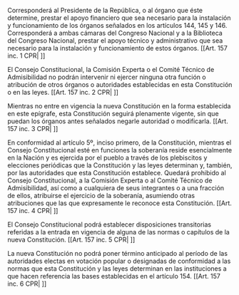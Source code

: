 Corresponderá al Presidente de la República, o al órgano que éste determine, prestar el apoyo financiero que sea necesario para la instalación y funcionamiento de los órganos señalados en los artículos 144, 145 y 146. Corresponderá a ambas cámaras del Congreso Nacional y a la Biblioteca del Congreso Nacional, prestar el apoyo técnico y administrativo que sea necesario para la instalación y funcionamiento de estos órganos. [[Art. 157 inc. 1 CPR| ]]

El Consejo Constitucional, la Comisión Experta o el Comité Técnico de Admisibilidad no podrán intervenir ni ejercer ninguna otra función o atribución de otros órganos o autoridades establecidas en esta Constitución o en las leyes. [[Art. 157 inc. 2 CPR| ]]

Mientras no entre en vigencia la nueva Constitución en la forma establecida en este epígrafe, esta Constitución seguirá plenamente vigente, sin que puedan los órganos antes señalados negarle autoridad o modificarla. [[Art. 157 inc. 3 CPR| ]]

En conformidad al artículo 5º, inciso primero, de la Constitución, mientras el Consejo Constitucional esté en funciones la soberanía reside esencialmente en la Nación y es ejercida por el pueblo a través de los plebiscitos y elecciones periódicas que la Constitución y las leyes determinan y, también, por las autoridades que esta Constitución establece. Quedará prohibido al Consejo Constitucional, a la Comisión Experta o al Comité Técnico de Admisibilidad, así como a cualquiera de seus integrantes o a una fracción de ellos, atribuirse el ejercicio de la soberanía, asumiendo otras atribuciones que las que expresamente le reconoce esta Constitución. [[Art. 157 inc. 4 CPR| ]]

El Consejo Constitucional podrá establecer disposiciones transitorias referidas a la entrada en vigencia de alguna de las normas o capítulos de la nueva Constitución. [[Art. 157 inc. 5 CPR| ]]

La nueva Constitución no podrá poner término anticipado al período de las autoridades electas en votación popular o designadas de conformidad a las normas que esta Constitución y las leyes determinan en las instituciones a que hacen referencia las bases establecidas en el artículo 154. [[Art. 157 inc. 6 CPR| ]]